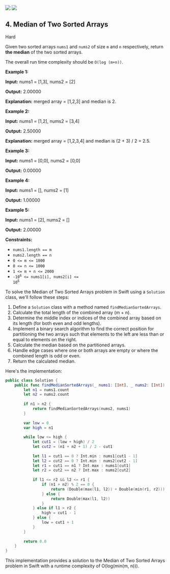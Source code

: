 [![](https://img.shields.io/github/stars/LeetCode-in-Swift/LeetCode-in-Swift?label=Stars&style=flat-square)](https://github.com/LeetCode-in-Swift/LeetCode-in-Swift)
[![](https://img.shields.io/github/forks/LeetCode-in-Swift/LeetCode-in-Swift?label=Fork%20me%20on%20GitHub%20&style=flat-square)](https://github.com/LeetCode-in-Swift/LeetCode-in-Swift/fork)

## 4\. Median of Two Sorted Arrays

Hard

Given two sorted arrays `nums1` and `nums2` of size `m` and `n` respectively, return **the median** of the two sorted arrays.

The overall run time complexity should be `O(log (m+n))`.

**Example 1:**

**Input:** nums1 = [1,3], nums2 = [2]

**Output:** 2.00000

**Explanation:** merged array = [1,2,3] and median is 2. 

**Example 2:**

**Input:** nums1 = [1,2], nums2 = [3,4]

**Output:** 2.50000

**Explanation:** merged array = [1,2,3,4] and median is (2 + 3) / 2 = 2.5. 

**Example 3:**

**Input:** nums1 = [0,0], nums2 = [0,0]

**Output:** 0.00000 

**Example 4:**

**Input:** nums1 = [], nums2 = [1]

**Output:** 1.00000 

**Example 5:**

**Input:** nums1 = [2], nums2 = []

**Output:** 2.00000 

**Constraints:**

*   `nums1.length == m`
*   `nums2.length == n`
*   `0 <= m <= 1000`
*   `0 <= n <= 1000`
*   `1 <= m + n <= 2000`
*   <code>-10<sup>6</sup> <= nums1[i], nums2[i] <= 10<sup>6</sup></code>

To solve the Median of Two Sorted Arrays problem in Swift using a `Solution` class, we'll follow these steps:

1. Define a `Solution` class with a method named `findMedianSortedArrays`.
2. Calculate the total length of the combined array (m + n).
3. Determine the middle index or indices of the combined array based on its length (for both even and odd lengths).
4. Implement a binary search algorithm to find the correct position for partitioning the two arrays such that elements to the left are less than or equal to elements on the right.
5. Calculate the median based on the partitioned arrays.
6. Handle edge cases where one or both arrays are empty or where the combined length is odd or even.
7. Return the calculated median.

Here's the implementation:

```swift
public class Solution {
    public func findMedianSortedArrays(_ nums1: [Int], _ nums2: [Int]) -> Double {
        let n1 = nums1.count
        let n2 = nums2.count
        
        if n1 > n2 {
            return findMedianSortedArrays(nums2, nums1)
        }
        
        var low = 0
        var high = n1
        
        while low <= high {
            let cut1 = (low + high) / 2
            let cut2 = (n1 + n2 + 1) / 2 - cut1
            
            let l1 = cut1 == 0 ? Int.min : nums1[cut1 - 1]
            let l2 = cut2 == 0 ? Int.min : nums2[cut2 - 1]
            let r1 = cut1 == n1 ? Int.max : nums1[cut1]
            let r2 = cut2 == n2 ? Int.max : nums2[cut2]
            
            if l1 <= r2 && l2 <= r1 {
                if (n1 + n2) % 2 == 0 {
                    return (Double(max(l1, l2)) + Double(min(r1, r2))) / 2.0
                } else {
                    return Double(max(l1, l2))
                }
            } else if l1 > r2 {
                high = cut1 - 1
            } else {
                low = cut1 + 1
            }
        }
        
        return 0.0
    }
}
```

This implementation provides a solution to the Median of Two Sorted Arrays problem in Swift with a runtime complexity of O(log(min(m, n))).